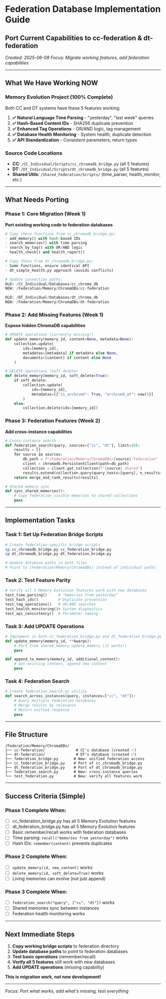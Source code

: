 # Federation Database Implementation Guide
## Port Current Capabilities to cc-federation & dt-federation

*Created: 2025-06-08*
*Focus: Migrate working features, add federation capabilities*

---

## What We Have Working NOW

### Memory Evolution Project (100% Complete)
Both CC and DT systems have these 5 features working:

1. **✅ Natural Language Time Parsing** - "yesterday", "last week" queries
2. **✅ Hash-Based Content IDs** - SHA256 duplicate prevention 
3. **✅ Enhanced Tag Operations** - OR/AND logic, tag management
4. **✅ Database Health Monitoring** - System health, duplicate detection
5. **✅ API Standardization** - Consistent parameters, return types

### Source Code Locations
- **CC**: `/CC_Individual/Scripts/cc_chromadb_bridge.py` (all 5 features)
- **DT**: `/DT_Individual/Scripts/dt_chromadb_bridge.py` (all 5 features)
- **Shared Utils**: `/Shared_Federation/Scripts/` (time_parser, health_monitor, etc.)

---

## What Needs Porting

### Phase 1: Core Migration (Week 1)
**Port existing working code to federation databases**

```python
# Copy these functions from cc_chromadb_bridge.py:
- add_memory() with hash-based IDs
- search_memories() with time parsing
- search_by_tag() with OR/AND logic
- health_check() and health_report()

# Copy these from dt_chromadb_bridge.py:
- Same functions, ensure identical API
- dt_simple_health.py approach (avoids conflicts)

# Update connection paths:
OLD: /CC_Individual/Databases/cc_chroma_db
NEW: /Federation/Memory/ChromaDBs/cc-federation

OLD: /DT_Individual/Databases/dt_chroma_db  
NEW: /Federation/Memory/ChromaDBs/dt-federation
```

### Phase 2: Add Missing Features (Week 1)
**Expose hidden ChromaDB capabilities**

```python
# UPDATE operations (currently missing!)
def update_memory(memory_id, content=None, metadata=None):
    collection.update(
        ids=[memory_id],
        metadatas=[metadata] if metadata else None,
        documents=[content] if content else None
    )

# DELETE operations (soft delete)
def delete_memory(memory_id, soft_delete=True):
    if soft_delete:
        collection.update(
            ids=[memory_id],
            metadatas=[{"is_archived": True, "archived_at": now()}]
        )
    else:
        collection.delete(ids=[memory_id])
```

### Phase 3: Federation Features (Week 2)
**Add cross-instance capabilities**

```python
# Cross-instance search
def federation_search(query, sources=["cc", "dt"], limit=10):
    results = []
    for source in sources:
        db_path = f"/Federation/Memory/ChromaDBs/{source}-federation"
        client = chromadb.PersistentClient(path=db_path)
        collection = client.get_collection(f"{source}_shared")
        results.extend(collection.query(query_texts=[query], n_results=limit))
    return merge_and_rank_results(results)

# Shared memory sync
def sync_shared_memories():
    # Copy federation_visible memories to shared collections
    pass
```

---

## Implementation Tasks

### Task 1: Set Up Federation Bridge Scripts
```bash
# Create federation-specific bridge scripts
cp cc_chromadb_bridge.py cc_federation_bridge.py
cp dt_chromadb_bridge.py dt_federation_bridge.py

# Update database paths in both files
# Point to /Federation/Memory/ChromaDBs/ instead of individual paths
```

### Task 2: Test Feature Parity
```python
# Verify all 5 Memory Evolution features work with new databases
test_time_parsing()     # "memories from yesterday"
test_hash_ids()         # Duplicate prevention
test_tag_operations()   # OR/AND searches
test_health_monitoring()# System diagnostics
test_api_consistency()  # Parameter naming
```

### Task 3: Add UPDATE Operations
```python
# Implement in both cc_federation_bridge.py and dt_federation_bridge.py
def update_memory(memory_id, **kwargs):
    # Port from shared_memory update_memory (it works!)
    pass

def append_to_memory(memory_id, additional_content):
    # Get existing content, append new content
    pass
```

### Task 4: Federation Search
```python
# Create federation_search.py utility
def search_across_instances(query, instances=["cc", "dt"]):
    # Query multiple federation databases
    # Merge results by relevance
    # Return unified response
    pass
```

---

## File Structure

```
/Federation/Memory/ChromaDBs/
├── cc-federation/              # CC's database (created ✅)
├── dt-federation/              # DT's database (created ✅)
├── federation_bridge.py       # New: unified federation access
├── cc_federation_bridge.py    # Port of cc_chromadb_bridge.py  
├── dt_federation_bridge.py    # Port of dt_chromadb_bridge.py
├── federation_search.py       # New: cross-instance queries
└── test_federation.py         # New: verify all features work
```

---

## Success Criteria (Simple)

### Phase 1 Complete When:
- [ ] cc_federation_bridge.py has all 5 Memory Evolution features
- [ ] dt_federation_bridge.py has all 5 Memory Evolution features  
- [ ] Basic remember/recall works with federation databases
- [ ] Time parsing: `recall("memories from yesterday")` works
- [ ] Hash IDs: `remember(content)` prevents duplicates

### Phase 2 Complete When:
- [ ] `update_memory(id, new_content)` works
- [ ] `delete_memory(id, soft_delete=True)` works
- [ ] Living memories can evolve (not just append)

### Phase 3 Complete When:
- [ ] `federation_search("query", ["cc", "dt"])` works
- [ ] Shared memories sync between instances
- [ ] Federation health monitoring works

---

## Next Immediate Steps

1. **Copy working bridge scripts** to federation directory
2. **Update database paths** to point to federation databases
3. **Test basic operations** (remember/recall) 
4. **Verify all 5 features** still work with new databases
5. **Add UPDATE operations** (missing capability)

**This is migration work, not new development!**

---

*Focus: Port what works, add what's missing, test everything*